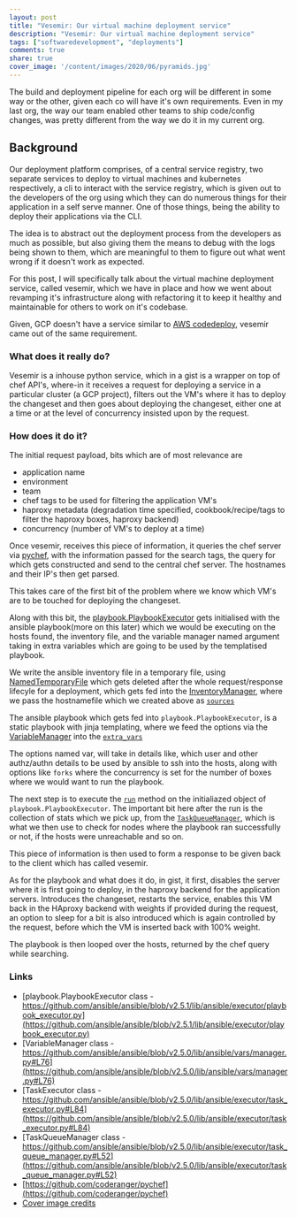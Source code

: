 ```yaml
---
layout: post
title: "Vesemir: Our virtual machine deployment service"
description: "Vesemir: Our virtual machine deployment service"
tags: ["softwaredevelopment", "deployments"]
comments: true
share: true
cover_image: '/content/images/2020/06/pyramids.jpg'
---
```


The build and deployment pipeline for each org will be different in some way or the other, given each co will have it's own requirements. Even in my last org, the way our team enabled other teams to ship code/config changes, was pretty different from the way we do it in my current org.

## Background

Our deployment platform comprises, of a central service registry, two separate services to deploy to virtual machines and kubernetes respectively, a cli to interact with the service registry, which is given out to the developers of the org using which they can do numerous things for their application in a self serve manner. One of those things, being the ability to deploy their applications via the CLI.

The idea is to abstract out the deployment process from the developers as much as possible, but also giving them the means to debug with the logs being shown to them, which are meaningful to them to figure out what went wrong if it doesn't work as expected.

For this post, I will specifically talk about the virtual machine deployment service, called vesemir, which we have in place and how we went about revamping it's infrastructure along with refactoring it to keep it healthy and maintainable for others to work on it's codebase.

Given, GCP doesn't have a service similar to [AWS codedeploy](https://aws.amazon.com/codedeploy/), vesemir came out of the same requirement.

### What does it really do?

Vesemir is a inhouse python service, which in a gist is a wrapper on top of chef API's, where-in it receives a request for deploying a service in a particular cluster (a GCP project), filters out the VM's where it has to deploy the changeset and then goes about deploying the changeset, either one at a time or at the level of concurrency insisted upon by the request.

### How does it do it?

The initial request payload, bits which are of most relevance are
- application name
- environment
- team
- chef tags to be used for filtering the application VM's
- haproxy metadata (degradation time specified, cookbook/recipe/tags to filter the haproxy boxes, haproxy backend)
- concurrency (number of VM's to deploy at a time)

Once vesemir, receives this piece of information, it queries the chef server via [pychef](https://github.com/coderanger/pychef), with the information passed for the search tags, the query for which gets constructed and send to the central chef server. The hostnames and their IP's then get parsed.

This takes care of the first bit of the problem where we know which VM's are to be touched for deploying the changeset.

Along with this bit, the [playbook.PlaybookExecutor](https://github.com/ansible/ansible/blob/v2.5.0/lib/ansible/executor/playbook_executor.py#L41) gets initialised with the ansible playbook(more on this later) which we would be executing on the hosts found, the inventory file, and the variable manager named argument taking in extra variables which are going to be used by the templatised playbook.

We write the ansible inventory file in a temporary file, using [NamedTemporaryFile](https://docs.python.org/3/library/tempfile.html#tempfile.NamedTemporaryFile) which gets deleted after the whole request/response lifecyle for a deployment, which gets fed into the [InventoryManager](https://github.com/ansible/ansible/blob/v2.5.0/lib/ansible/inventory/manager.py#L118), where we pass the hostnamefile which we created above as [`sources`](https://github.com/ansible/ansible/blob/v2.5.0/lib/ansible/inventory/manager.py#L137)

The ansible playbook which gets fed into `playbook.PlaybookExecutor`, is a static playbook with jinja templating, where we feed the options via the [VariableManager](https://github.com/ansible/ansible/blob/v2.5.0/lib/ansible/vars/manager.py#L76) into the [`extra_vars`](https://github.com/ansible/ansible/blob/v2.5.0/lib/ansible/vars/manager.py#L85)

The options named var, will take in details like, which user and other authz/authn details to be used by ansible to ssh into the hosts, along with options like `forks` where the concurrency is set for the number of boxes where we would want to run the playbook.

The next step is to execute the [`run`](https://github.com/ansible/ansible/blob/v2.5.0/lib/ansible/executor/task_executor.py#L84) method on the initialiazed object of `playbook.PlaybookExecutor`. The important bit here after the run is the collection of stats which we pick up, from the [`TaskQueueManager`](https://github.com/ansible/ansible/blob/v2.5.0/lib/ansible/executor/task_queue_manager.py#L52), which is what we then use to check for nodes where the playbook ran successfully or not, if the hosts were unreachable and so on.

This piece of information is then used to form a response to be given back to the client which has called vesemir.

As for the playbook and what does it do, in gist, it first, disables the server where it is first going to deploy, in the haproxy backend for the application servers. Introduces the changeset, restarts the service, enables this VM back in the HAproxy backend with weights if provided during the request, an option to sleep for a bit is also introduced which is again controlled by the request, before which the VM is inserted back with 100% weight.

The playbook is then looped over the hosts, returned by the chef query while searching.

### Links

- [playbook.PlaybookExecutor class - https://github.com/ansible/ansible/blob/v2.5.1/lib/ansible/executor/playbook_executor.py](https://github.com/ansible/ansible/blob/v2.5.1/lib/ansible/executor/playbook_executor.py)
- [VariableManager class - https://github.com/ansible/ansible/blob/v2.5.0/lib/ansible/vars/manager.py#L76](https://github.com/ansible/ansible/blob/v2.5.0/lib/ansible/vars/manager.py#L76)
- [TaskExecutor class - https://github.com/ansible/ansible/blob/v2.5.0/lib/ansible/executor/task_executor.py#L84](https://github.com/ansible/ansible/blob/v2.5.0/lib/ansible/executor/task_executor.py#L84)
- [TaskQueueManager class - https://github.com/ansible/ansible/blob/v2.5.0/lib/ansible/executor/task_queue_manager.py#L52](https://github.com/ansible/ansible/blob/v2.5.0/lib/ansible/executor/task_queue_manager.py#L52)
- [https://github.com/coderanger/pychef](https://github.com/coderanger/pychef)
- [Cover image credits](https://unsplash.com/photos/ejqfevj3Xv8)
